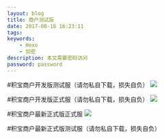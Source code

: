 ```yaml
---
layout: blog
title: 商户测试版
date: 2017-08-18 16:23:11
tags:
keywords:
	- Hexo
	- 加密
description: 本文需要密码访问
password: password
---
```



#积宝商户开发版测试服（请勿私自下载，损失自负）
![](http://ouyurqa0t.bkt.clouddn.com/17-9-18/33050105.jpg)


#积宝商户开发版正式服（请勿私自下载，损失自负）
![](http://ouyurqa0t.bkt.clouddn.com/17-9-18/85642446.jpg)


#积宝商户最新正式版正式服
![](http://ouyurqa0t.bkt.clouddn.com/17-9-18/1038301.jpg)


#积宝商户最新正式版测试服（请勿私自下载，损失自负）
![]()

